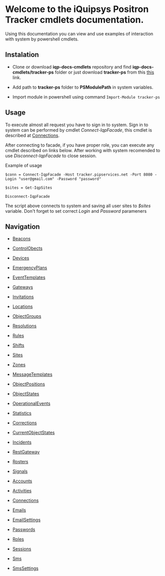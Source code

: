 # Welcome to the iQuipsys Positron Tracker cmdlets documentation.

Using this documentation you can view and use examples of interaction with system by powershell cmdlets.

## Instalation

- Clone or download **iqp-docs-cmdlets** repository and find **iqp-docs-cmdlets/tracker-ps** folder or just  download **tracker-ps** from this [this](https://minhaskamal.github.io/DownGit/#/home?url=https://github.com/iquipsys-positron/iqp-docs-cmdlets/tree/master/tracker-ps) link.


- Add path to **tracker-ps** folder to **PSModulePath** in system variables.


- Import module in powershell using command ```Import-Module tracker-ps```

## Usage

To execute almost all request you have to sign in to system. Sign in to system can be performed by cmdlet *Connect-IqpFacade*, this cmdlet is described at [Connections](https://github.com/iquipsys-positron/iqp-docs-cmdlets/blob/master/users/Connections.md).

After connecting to facade, if you have proper role, you can execute any cmdlet described on links below. After working with system recomended to use *Disconnect-IqpFacade* to close session.

Example of usage

```
$conn = Connect-IqpFacade -Host tracker.pipservices.net -Port 8080 -Login "user@gmail.com" -Password "password"

$sites = Get-IqpSites

Disconnect-IqpFacade
```

The script above connects to system and saving all user sites to *$sites* variable. Don't forget to set correct *Login* and *Password* parameners

## Navigation

* [Beacons](https://github.com/iquipsys-positron/iqp-docs-cmdlets/blob/master/configurations/Beacons.md)
* [ControlObects](https://github.com/iquipsys-positron/iqp-docs-cmdlets/blob/master/configurations/ControlObects.md)
* [Devices](https://github.com/iquipsys-positron/iqp-docs-cmdlets/blob/master/configurations/Devices.md)
* [EmergencyPlans](https://github.com/iquipsys-positron/iqp-docs-cmdlets/blob/master/configurations/EmergencyPlans.md)
* [EventTemplates](https://github.com/iquipsys-positron/iqp-docs-cmdlets/blob/master/configurations/EventTemplates.md)
* [Gateways](https://github.com/iquipsys-positron/iqp-docs-cmdlets/blob/master/configurations/Gateways.md)
* [Invitations](https://github.com/iquipsys-positron/iqp-docs-cmdlets/blob/master/configurations/Invitations.md)
* [Locations](https://github.com/iquipsys-positron/iqp-docs-cmdlets/blob/master/configurations/Locations.md)
* [ObjectGroups](https://github.com/iquipsys-positron/iqp-docs-cmdlets/blob/master/configurations/ObjectGroups.md)
* [Resolutions](https://github.com/iquipsys-positron/iqp-docs-cmdlets/blob/master/configurations/Resolutions.md)
* [Rules](https://github.com/iquipsys-positron/iqp-docs-cmdlets/blob/master/configurations/Rules.md)
* [Shifts](https://github.com/iquipsys-positron/iqp-docs-cmdlets/blob/master/configurations/Shifts.md)
* [Sites](https://github.com/iquipsys-positron/iqp-docs-cmdlets/blob/master/configurations/Sites.md)
* [Zones](https://github.com/iquipsys-positron/iqp-docs-cmdlets/blob/master/configurations/Zones.md)

* [MessageTemplates](https://github.com/iquipsys-positron/iqp-docs-cmdlets/blob/master/content/MessageTemplates.md)

* [ObjectPositions](https://github.com/iquipsys-positron/iqp-docs-cmdlets/blob/master/historical/ObjectPositions.md)
* [ObjectStates](https://github.com/iquipsys-positron/iqp-docs-cmdlets/blob/master/historical/ObjectStates.md)
* [OperationalEvents](https://github.com/iquipsys-positron/iqp-docs-cmdlets/blob/master/historical/OperationalEvents.md)

* [Statistics](https://github.com/iquipsys-positron/iqp-docs-cmdlets/blob/master/infrastructure/Statistics.md)

* [Corrections](https://github.com/iquipsys-positron/iqp-docs-cmdlets/blob/master/realtime/Corrections.md)
* [CurrentObjectStates](https://github.com/iquipsys-positron/iqp-docs-cmdlets/blob/master/realtime/CurrentObjectStates.md)
* [Incidents](https://github.com/iquipsys-positron/iqp-docs-cmdlets/blob/master/realtime/Incidents.md)
* [RestGateway](https://github.com/iquipsys-positron/iqp-docs-cmdlets/blob/master/realtime/RestGateway.md)
* [Rosters](https://github.com/iquipsys-positron/iqp-docs-cmdlets/blob/master/realtime/Rosters.md)
* [Signals](https://github.com/iquipsys-positron/iqp-docs-cmdlets/blob/master/realtime/Signals.md)

* [Accounts](https://github.com/iquipsys-positron/iqp-docs-cmdlets/blob/master/users/Accounts.md)
* [Activities](https://github.com/iquipsys-positron/iqp-docs-cmdlets/blob/master/users/Activities.md)
* [Connections](https://github.com/iquipsys-positron/iqp-docs-cmdlets/blob/master/users/Connections.md)
* [Emails](https://github.com/iquipsys-positron/iqp-docs-cmdlets/blob/master/users/Emails.md)
* [EmailSettings](https://github.com/iquipsys-positron/iqp-docs-cmdlets/blob/master/users/EmailSettings.md)
* [Passwords](https://github.com/iquipsys-positron/iqp-docs-cmdlets/blob/master/users/Passwords.md)
* [Roles](https://github.com/iquipsys-positron/iqp-docs-cmdlets/blob/master/users/Roles.md)
* [Sessions](https://github.com/iquipsys-positron/iqp-docs-cmdlets/blob/master/users/Sessions.md)
* [Sms](https://github.com/iquipsys-positron/iqp-docs-cmdlets/blob/master/users/Sms.md)
* [SmsSettings](https://github.com/iquipsys-positron/iqp-docs-cmdlets/blob/master/users/SmsSettings.md)